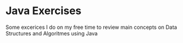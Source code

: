 # Java Exercises
Some excerices I do on my free time to review main concepts on Data Structures and Algoritmes using Java
